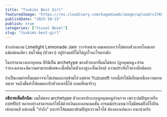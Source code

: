 ```yaml
---
title: "Tsukimi Best Girl"
featuredImage: "https://res.cloudinary.com/kagamiweb/image/upload/v1760778338/blog.coregamehd.com/tsukimi-best-girl_howiir.jpg"
publishDate: "2025-10-15"
publish: true
categories: ["Visual Novel"]
slug: "tsukimi-best-girl"
---
```


ช่วงก่อนเกม Limelight Lemonade Jam วางจำหน่าย ผมเคยบอกว่าไม่ชอบตัวละครไหนเลยแม้แต่คนเดียว สนใจมิคุ (หัวขาว) อยู่บ้างแต่ก็ไม่ได้ถูกใจอะไรมากนัก

ในบรรดานางเอกทุกคน สึกิมิเป็น archetype ของตัวละครที่ผมไม่ชอบ (ลูกคุณหนู+บ้านรวย+ฉลาด+มีความสามารถพิเศษ+เชื่อมั่นในตัวเองสูง+หื่นเงียบ) ความประทับใจแรกคือติดลบ 

ถ้าเป็นเกมค่ายอื่นผมอาจจะไม่เล่นและกดข้ามไป แต่ค่าย Yuzusoft รอบนี้ทำได้ดีเยี่ยมเหนือความคาดหมาย จนถึงขั้นทำให้ผมหลงรักตัวละครนี้ได้ ยอดเยี่ยมจริงๆ

---

**อธิบายเพิ่มอีกนิด:** ผมไม่ชอบ archetype ตัวละครประเภทลูกคุณหนูบ้านรวย เพราะปมปัญหาหรือ conflict หลายอย่างสามารถแก้ไขได้ด้วยเงินและคอนเนคชั่น อารมณ์ประมาณว่าไม่มีขนมปังก็ไปกินเค้กแทนสิ แต่เกมนี้ "ทำถึง" และทำให้ผมมองข้ามปัญหากวนใจได้ ต้องลองเล่นเอง แนะนำครับ